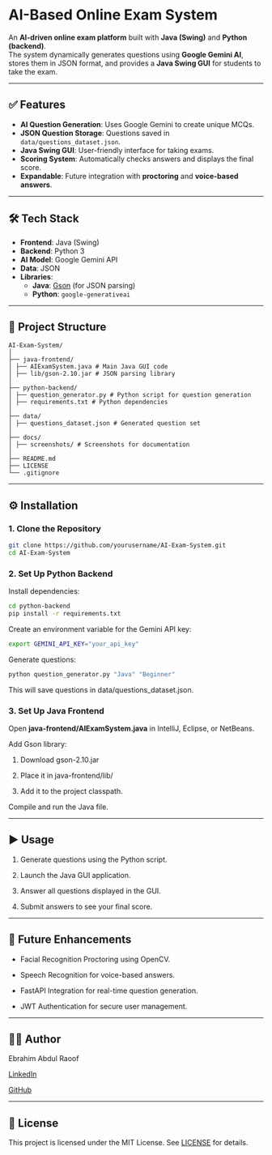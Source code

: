 # AI-Based Online Exam System

An **AI-driven online exam platform** built with **Java (Swing)** and **Python (backend)**.  
The system dynamically generates questions using **Google Gemini AI**, stores them in JSON format, and provides a **Java Swing GUI** for students to take the exam.

---

## ✅ Features
- **AI Question Generation**: Uses Google Gemini to create unique MCQs.
- **JSON Question Storage**: Questions saved in `data/questions_dataset.json`.
- **Java Swing GUI**: User-friendly interface for taking exams.
- **Scoring System**: Automatically checks answers and displays the final score.
- **Expandable**: Future integration with **proctoring** and **voice-based answers**.

---

## 🛠 Tech Stack
- **Frontend**: Java (Swing)
- **Backend**: Python 3
- **AI Model**: Google Gemini API
- **Data**: JSON
- **Libraries**:
  - **Java**: [Gson](https://github.com/google/gson) (for JSON parsing)
  - **Python**: `google-generativeai`

---

## 📂 Project Structure
    AI-Exam-System/
    │
    ├── java-frontend/
    │ ├── AIExamSystem.java # Main Java GUI code
    │ ├── lib/gson-2.10.jar # JSON parsing library
    │
    ├── python-backend/
    │ ├── question_generator.py # Python script for question generation
    │ ├── requirements.txt # Python dependencies
    │
    ├── data/
    │ ├── questions_dataset.json # Generated question set
    │
    ├── docs/
    │ ├── screenshots/ # Screenshots for documentation
    │
    ├── README.md
    ├── LICENSE
    └── .gitignore

---

## ⚙️ Installation

### **1. Clone the Repository**
```bash
git clone https://github.com/yourusername/AI-Exam-System.git
cd AI-Exam-System
```

### **2. Set Up Python Backend**

Install dependencies:

```bash
cd python-backend
pip install -r requirements.txt
```

Create an environment variable for the Gemini API key:

```bash
export GEMINI_API_KEY="your_api_key"
```

Generate questions:

```bash
python question_generator.py "Java" "Beginner"
```

This will save questions in data/questions_dataset.json.

### **3. Set Up Java Frontend**
Open **java-frontend/AIExamSystem.java** in IntelliJ, Eclipse, or NetBeans.

Add Gson library:

1. Download gson-2.10.jar

2. Place it in java-frontend/lib/

3. Add it to the project classpath.

Compile and run the Java file.

---

## ▶️ Usage
1. Generate questions using the Python script.

2. Launch the Java GUI application.

3. Answer all questions displayed in the GUI.

4. Submit answers to see your final score.

---

## 🔗 Future Enhancements
- Facial Recognition Proctoring using OpenCV.

- Speech Recognition for voice-based answers.

- FastAPI Integration for real-time question generation.

- JWT Authentication for secure user management.

---

## 👨‍💻 Author
Ebrahim Abdul Raoof

[LinkedIn](https://www.linkedin.com/in/ebrahim-ar/)

[GitHub](https://github.com/EbrahimAR)

---

## 📜 License
This project is licensed under the MIT License. See [LICENSE](https://github.com/EbrahimAR/AIExamSystem/blob/main/LICENSE) for details.
